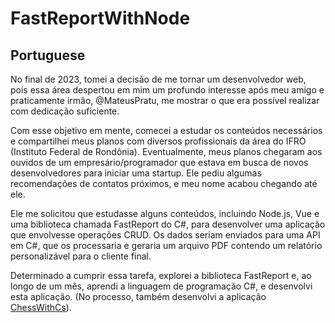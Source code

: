# FastReportWithNode
## Portuguese 
No final de 2023, tomei a decisão de me tornar um desenvolvedor web, pois essa área despertou em mim um profundo interesse após meu amigo e praticamente irmão, @MateusPratu, me mostrar o que era possível realizar com dedicação suficiente.

Com esse objetivo em mente, comecei a estudar os conteúdos necessários e compartilhei meus planos com diversos profissionais da área do IFRO (Instituto Federal de Rondônia). Eventualmente, meus planos chegaram aos ouvidos de um empresário/programador que estava em busca de novos desenvolvedores para iniciar uma startup. Ele pediu algumas recomendações de contatos próximos, e meu nome acabou chegando até ele.

Ele me solicitou que estudasse alguns conteúdos, incluindo Node.js, Vue e uma biblioteca chamada FastReport do C#, para desenvolver uma aplicação que envolvesse operações CRUD. Os dados seriam enviados para uma API em C#, que os processaria e geraria um arquivo PDF contendo um relatório personalizável para o cliente final.

Determinado a cumprir essa tarefa, explorei a biblioteca FastReport e, ao longo de um mês, aprendi a linguagem de programação C#, e desenvolvi esta aplicação. (No processo, também desenvolvi a aplicação [ChessWithCs](https://github.com/GuilhermeFornaciari/ChessWithCs)).
